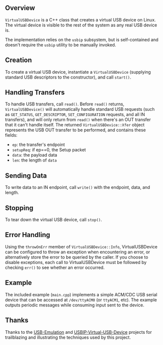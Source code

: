 ## Overview

`VirtualUSBDevice` is a C++ class that creates a virtual USB device on Linux. The virtual device is visible to the rest of the system as any real USB device is.

The implementation relies on the `usbip` subsystem, but is self-contained and doesn't require the `usbip` utility to be manually invoked.

## Creation

To create a virtual USB device, instantiate a `VirtualUSBDevice` (supplying standard USB descriptors to the constructor), and call `start()`.

## Handling Transfers

To handle USB transfers, call `read()`. Before `read()` returns, `VirtualUSBDevice()` will automatically handle standard USB requests (such as `GET_STATUS`, `GET_DESCRIPTOR`, `SET_CONFIGURATION` requests, and all IN transfers), and will only return from `read()` when there's an OUT transfer that it can't handle itself. The returned `VirtualUSBDevice::Xfer` object represents the USB OUT transfer to be performed, and contains these fields:

- `ep`: the transfer's endpoint
- `setupReq`: if ep==0, the Setup packet
- `data`: the payload data
- `len`: the length of `data`

## Sending Data

To write data to an IN endpoint, call `write()` with the endpoint, data, and length.

## Stopping

To tear down the virtual USB device, call `stop()`.

## Error Handling

Using the `throwOnErr` member of `VirtualUSBDevice::Info`, VirtualUSBDevice can be configured to throw an exception when encountering an error, or alternatively store the error to be queried by the caller. If you choose to disable exceptions, each call to VirtualUSBDevice must be followed by checking `err()` to see whether an error occurred.

## Example

The included example (`main.cpp`) implements a simple ACM/CDC USB serial device that can be accessed at `/dev/ttyACM0` (or `ttyACM1`, etc). The example outputs periodic messages while consuming input sent to the device.

## Thanks

Thanks to the [USB-Emulation](https://github.com/smulikHakipod/USB-Emulation) and [USBIP-Virtual-USB-Device](https://github.com/lcgamboa/USBIP-Virtual-USB-Device) projects for trailblazing and illustrating the techniques used by this project.
